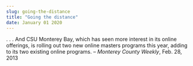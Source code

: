 ```yaml
---
slug: going-the-distance
title: "Going the distance"
date: January 01 2020
---
```


 
<p>
  . . . And CSU Monterey Bay, which has seen more interest in its online
  offerings, is rolling out two new online masters programs this year, adding to
  its two existing online programs. – <em>Monterey County Weekly</em>, Feb. 28,
  2013
</p>
 
